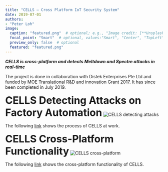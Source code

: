 ```yaml
---
title: "CELLS – Cross Platform IoT Security System"
date: 2019-07-01
authors:
- "Peter Loh"
image: 
  caption: "featured.png"  # optional; e.g., "Image credit: [**Unsplash**](https://unsplash.com/photos/CabU3v18QfY)"
  focal_point: "Smart"  # optional, values:"Smart", "Center", "TopLeft", "Top", "TopRight", "Left", "Right", "BottomLeft", "Bottom", "BottomRight"
  preview_only: false  # optional
  featured: "featured.png"
---
```


***CELLS is cross-platform and detects Meltdown and Spectre attacks in real-time***

The project is done in collaboration with Distek Enterprises Pte Ltd and funded by MOE Translational R&D and innovation Grant 2017. It has since been completed in July 2019.

**<font size = 6>CELLS Detecting Attacks on Factory Automation**</font>
![CELLS detecting attacks](./CELLS-detecting-attacks-on-factory-automation.png)

The following [link](https://vimeo.com/414483958/78653f1296) shows the process of CELLS at work.

**<font size = 6>CELLS Cross-Platform Functionality**</font>
![CELLS cross-platform](featured.png)

The following [link](https://vimeo.com/347430404/6073880f8e) shows the cross-platform functionality of CELLS.
